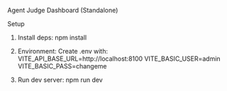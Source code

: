 Agent Judge Dashboard (Standalone)

Setup
1) Install deps:
   npm install

2) Environment:
   Create .env with:
   VITE_API_BASE_URL=http://localhost:8100
   VITE_BASIC_USER=admin
   VITE_BASIC_PASS=changeme

3) Run dev server:
   npm run dev



